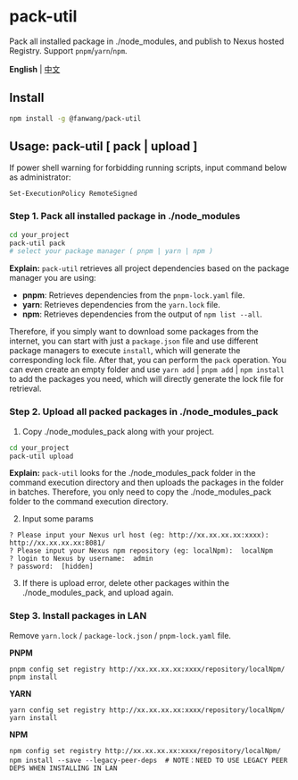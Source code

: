 # pack-util

Pack all installed package in ./node_modules, and publish to Nexus hosted Registry. Support `pnpm`/`yarn`/`npm`.   

**English** | [中文](./README.md)  

## Install  

```sh
npm install -g @fanwang/pack-util
```

## Usage: pack-util [ pack | upload ]  
If power shell warning for forbidding running scripts, input command below as administrator:  
```
Set-ExecutionPolicy RemoteSigned
```

### Step 1. Pack all installed package in ./node_modules  

```sh
cd your_project
pack-util pack
# select your package manager ( pnpm | yarn | npm )
```
**Explain:**
`pack-util` retrieves all project dependencies based on the package manager you are using:
- **pnpm**: Retrieves dependencies from the `pnpm-lock.yaml` file.
- **yarn**: Retrieves dependencies from the `yarn.lock` file.
- **npm**: Retrieves dependencies from the output of `npm list --all`.

Therefore, if you simply want to download some packages from the internet, you can start with just a `package.json` file and use different package managers to execute `install`, which will generate the corresponding lock file. After that, you can perform the `pack` operation. You can even create an empty folder and use `yarn add` | `pnpm add` | `npm install` to add the packages you need, which will directly generate the lock file for retrieval.

### Step 2. Upload all packed packages in ./node_modules_pack  
1. Copy ./node_modules_pack along with your project.  
```sh
cd your_project  
pack-util upload  
```
**Explain:**
`pack-util` looks for the ./node_modules_pack folder in the command execution directory and then uploads the packages in the folder in batches. Therefore, you only need to copy the ./node_modules_pack folder to the command execution directory.

2. Input some params  
```
? Please input your Nexus url host (eg: http://xx.xx.xx.xx:xxxx): http://xx.xx.xx.xx:8081/
? Please input your Nexus npm repository (eg: localNpm):  localNpm
? login to Nexus by username:  admin
? password:  [hidden]
```

3. If there is upload error, delete other packages within the ./node_modules_pack, and upload again.  

### Step 3. Install packages in LAN  
Remove `yarn.lock` / `package-lock.json` / `pnpm-lock.yaml` file.

**PNPM**  
```
pnpm config set registry http://xx.xx.xx.xx:xxxx/repository/localNpm/
pnpm install
```

**YARN**  
```
yarn config set registry http://xx.xx.xx.xx:xxxx/repository/localNpm/
yarn install
```

**NPM**  
```
npm config set registry http://xx.xx.xx.xx:xxxx/repository/localNpm/
npm install --save --legacy-peer-deps  # NOTE：NEED TO USE LEGACY PEER DEPS WHEN INSTALLING IN LAN
```

